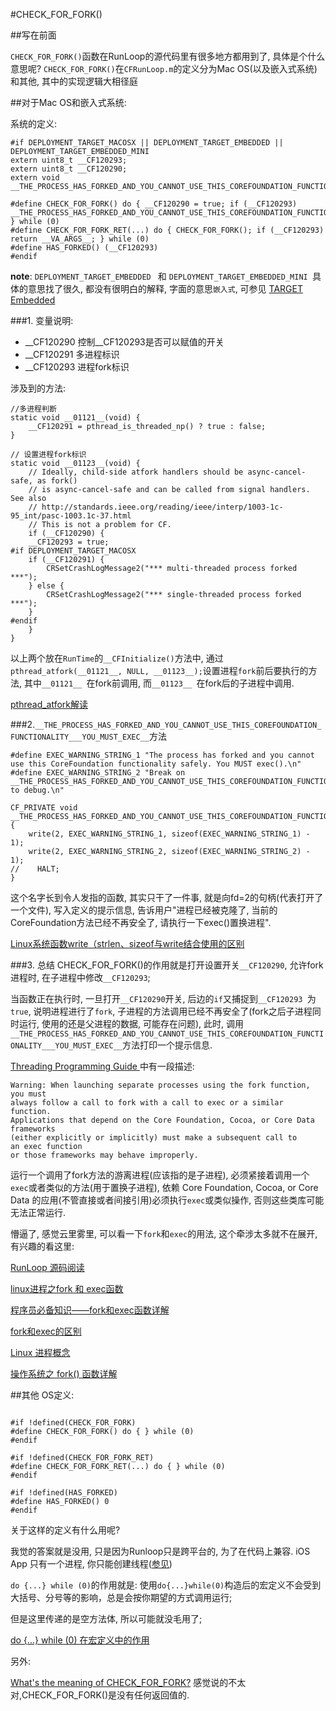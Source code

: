 #CHECK\_FOR\_FORK()

##写在前面

`CHECK_FOR_FORK()`函数在RunLoop的源代码里有很多地方都用到了, 具体是个什么意思呢?
`CHECK_FOR_FORK()`在`CFRunLoop.m`的定义分为Mac OS(以及嵌入式系统)和其他, 其中的实现逻辑大相径庭


##对于Mac OS和嵌入式系统:

系统的定义:

```
#if DEPLOYMENT_TARGET_MACOSX || DEPLOYMENT_TARGET_EMBEDDED || DEPLOYMENT_TARGET_EMBEDDED_MINI
extern uint8_t __CF120293;
extern uint8_t __CF120290;
extern void __THE_PROCESS_HAS_FORKED_AND_YOU_CANNOT_USE_THIS_COREFOUNDATION_FUNCTIONALITY___YOU_MUST_EXEC__(void);

#define CHECK_FOR_FORK() do { __CF120290 = true; if (__CF120293) __THE_PROCESS_HAS_FORKED_AND_YOU_CANNOT_USE_THIS_COREFOUNDATION_FUNCTIONALITY___YOU_MUST_EXEC__(); } while (0)
#define CHECK_FOR_FORK_RET(...) do { CHECK_FOR_FORK(); if (__CF120293) return __VA_ARGS__; } while (0)
#define HAS_FORKED() (__CF120293)
#endif

```

__note__:
`DEPLOYMENT_TARGET_EMBEDDED ` 和 `DEPLOYMENT_TARGET_EMBEDDED_MINI `具体的意思找了很久, 都没有很明白的解释, 字面的意思`嵌入式`, 可参见 [TARGET Embedded](http://wiki.freepascal.org/TARGET_Embedded)

###1. 变量说明:

- \_\_CF120290 控制\_\_CF120293是否可以赋值的开关
- \_\_CF120291 多进程标识
- \_\_CF120293 进程fork标识

涉及到的方法:

```
//多进程判断
static void __01121__(void) {
    __CF120291 = pthread_is_threaded_np() ? true : false;
}

// 设置进程fork标识
static void __01123__(void) {
    // Ideally, child-side atfork handlers should be async-cancel-safe, as fork()
    // is async-cancel-safe and can be called from signal handlers.  See also
    // http://standards.ieee.org/reading/ieee/interp/1003-1c-95_int/pasc-1003.1c-37.html
    // This is not a problem for CF.
    if (__CF120290) {
	__CF120293 = true;
#if DEPLOYMENT_TARGET_MACOSX
	if (__CF120291) {
	    CRSetCrashLogMessage2("*** multi-threaded process forked ***");
	} else {
	    CRSetCrashLogMessage2("*** single-threaded process forked ***");
	}
#endif
    }
}
```

以上两个放在`RunTime`的`__CFInitialize()`方法中, 通过`pthread_atfork(__01121__, NULL, __01123__);`设置进程`fork`前后要执行的方法, 其中`__01121__ `在fork前调用, 而`__01123__ `在fork后的子进程中调用.

[pthread_atfork解读](https://blog.csdn.net/codinghonor/article/details/43737869)

###2.`__THE_PROCESS_HAS_FORKED_AND_YOU_CANNOT_USE_THIS_COREFOUNDATION_FUNCTIONALITY___YOU_MUST_EXEC__`方法


```
#define EXEC_WARNING_STRING_1 "The process has forked and you cannot use this CoreFoundation functionality safely. You MUST exec().\n"
#define EXEC_WARNING_STRING_2 "Break on __THE_PROCESS_HAS_FORKED_AND_YOU_CANNOT_USE_THIS_COREFOUNDATION_FUNCTIONALITY___YOU_MUST_EXEC__() to debug.\n"

CF_PRIVATE void __THE_PROCESS_HAS_FORKED_AND_YOU_CANNOT_USE_THIS_COREFOUNDATION_FUNCTIONALITY___YOU_MUST_EXEC__(void) {
    write(2, EXEC_WARNING_STRING_1, sizeof(EXEC_WARNING_STRING_1) - 1);
    write(2, EXEC_WARNING_STRING_2, sizeof(EXEC_WARNING_STRING_2) - 1);
//    HALT;
}
```

这个名字长到令人发指的函数, 其实只干了一件事, 就是向fd=2的句柄(代表打开了一个文件), 写入定义的提示信息, 告诉用户"进程已经被克隆了, 当前的CoreFoundation方法已经不再安全了, 请执行一下exec()置换进程".

[Linux系统函数write（strlen、sizeof与write结合使用的区别](https://blog.csdn.net/sinat_25457161/article/details/48572033)

###3. 总结
CHECK\_FOR\_FORK()的作用就是打开设置开关`__CF120290`, 允许fork进程时, 在子进程中修改`__CF120293`;

当函数正在执行时, 一旦打开`__CF120290`开关, 后边的`if`又捕捉到`__CF120293 `为`true`, 说明进程进行了`fork`, 子进程的方法调用已经不再安全了(fork之后子进程同时运行, 使用的还是父进程的数据, 可能存在问题), 此时, 调用`__THE_PROCESS_HAS_FORKED_AND_YOU_CANNOT_USE_THIS_COREFOUNDATION_FUNCTIONALITY___YOU_MUST_EXEC__`方法打印一个提示信息.

[Threading Programming Guide ](https://link.juejin.im/?target=https%3A%2F%2Fdeveloper.apple.com%2Flibrary%2Fcontent%2Fdocumentation%2FCocoa%2FConceptual%2FMultithreading%2FAboutThreads%2FAboutThreads.html%23%2F%2Fapple_ref%2Fdoc%2Fuid%2F10000057i-CH6-SW2)中有一段描述:

```
Warning: When launching separate processes using the fork function, you must 
always follow a call to fork with a call to exec or a similar function. 
Applications that depend on the Core Foundation, Cocoa, or Core Data frameworks 
(either explicitly or implicitly) must make a subsequent call to an exec function 
or those frameworks may behave improperly.

```

运行一个调用了fork方法的游离进程(应该指的是子进程), 必须紧接着调用一个`exec`或者类似的方法(用于置换子进程), 依赖 Core Foundation, Cocoa, or Core Data 的应用(不管直接或者间接引用)必须执行`exec`或类似操作, 否则这些类库可能无法正常运行.

懵逼了, 感觉云里雾里, 可以看一下`fork`和`exec`的用法, 这个牵涉太多就不在展开, 有兴趣的看这里:
	
[RunLoop 源码阅读](https://juejin.im/post/5aaa15d36fb9a028d82b7d83)

[linux进程之fork 和 exec函数](https://www.cnblogs.com/chris-cp/p/3525070.html)

[程序员必备知识——fork和exec函数详解](https://blog.csdn.net/bad_good_man/article/details/49364947)

[fork和exec的区别](https://blog.csdn.net/xiaofei0859/article/details/77342173)

[Linux 进程概念](https://www.jianshu.com/p/d0bbec93e3eb)

[操作系统之 fork() 函数详解](https://www.jianshu.com/p/484af1700176)

##其他 OS定义:

```

#if !defined(CHECK_FOR_FORK)
#define CHECK_FOR_FORK() do { } while (0)
#endif

#if !defined(CHECK_FOR_FORK_RET)
#define CHECK_FOR_FORK_RET(...) do { } while (0)
#endif

#if !defined(HAS_FORKED)
#define HAS_FORKED() 0
#endif

```
关于这样的定义有什么用呢?

我觉的答案就是没用, 只是因为Runloop只是跨平台的, 为了在代码上兼容.
iOS App 只有一个进程, 你只能创建线程([参见](https://stackoverflow.com/questions/12088155/fork-failed-1-operation-not-permitted))

`do {...} while (0)`的作用就是: 使用`do{...}while(0)`构造后的宏定义不会受到大括号、分号等的影响，总是会按你期望的方式调用运行;

但是这里传递的是空方法体, 所以可能就没毛用了;


[do {...} while (0) 在宏定义中的作用](http://www.cnblogs.com/lanxuezaipiao/p/3535626.html)


另外:

[What's the meaning of CHECK_FOR_FORK?](https://stackoverflow.com/questions/47260563/whats-the-meaning-of-check-for-fork)
感觉说的不太对,CHECK\_FOR\_FORK()是没有任何返回值的.